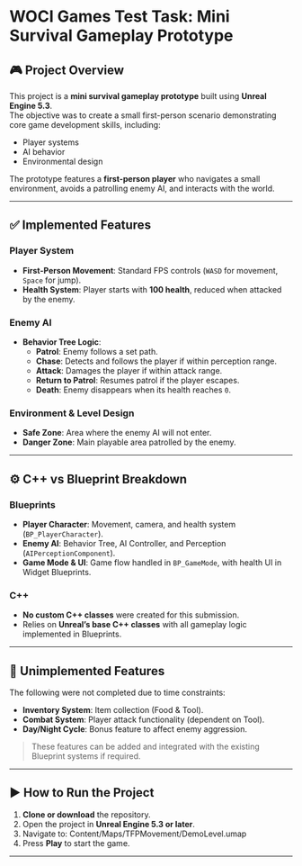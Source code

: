 # WOCI Games Test Task: Mini Survival Gameplay Prototype

## 🎮 Project Overview
This project is a **mini survival gameplay prototype** built using **Unreal Engine 5.3**.  
The objective was to create a small first-person scenario demonstrating core game development skills, including:

- Player systems  
- AI behavior  
- Environmental design  

The prototype features a **first-person player** who navigates a small environment, avoids a patrolling enemy AI, and interacts with the world.

---

## ✅ Implemented Features

### Player System
- **First-Person Movement**: Standard FPS controls (`WASD` for movement, `Space` for jump).  
- **Health System**: Player starts with **100 health**, reduced when attacked by the enemy.  

### Enemy AI
- **Behavior Tree Logic**:
  - **Patrol**: Enemy follows a set path.  
  - **Chase**: Detects and follows the player if within perception range.  
  - **Attack**: Damages the player if within attack range.  
  - **Return to Patrol**: Resumes patrol if the player escapes.  
  - **Death**: Enemy disappears when its health reaches `0`.  

### Environment & Level Design
- **Safe Zone**: Area where the enemy AI will not enter.  
- **Danger Zone**: Main playable area patrolled by the enemy.  

---

## ⚙️ C++ vs Blueprint Breakdown

### Blueprints
- **Player Character**: Movement, camera, and health system (`BP_PlayerCharacter`).  
- **Enemy AI**: Behavior Tree, AI Controller, and Perception (`AIPerceptionComponent`).  
- **Game Mode & UI**: Game flow handled in `BP_GameMode`, with health UI in Widget Blueprints.  

### C++
- **No custom C++ classes** were created for this submission.  
- Relies on **Unreal’s base C++ classes** with all gameplay logic implemented in Blueprints.  

---

## 🚧 Unimplemented Features
The following were not completed due to time constraints:
- **Inventory System**: Item collection (Food & Tool).  
- **Combat System**: Player attack functionality (dependent on Tool).  
- **Day/Night Cycle**: Bonus feature to affect enemy aggression.  

> These features can be added and integrated with the existing Blueprint systems if required.

---

## ▶️ How to Run the Project
1. **Clone or download** the repository.  
2. Open the project in **Unreal Engine 5.3 or later**.  
3. Navigate to: Content/Maps/TFPMovement/DemoLevel.umap
4. Press **Play** to start the game.  

---
